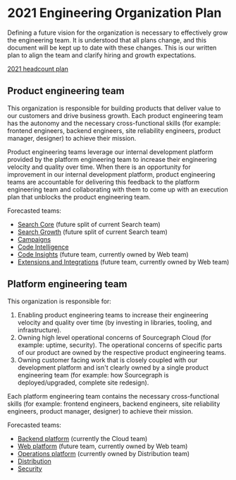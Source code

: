 # 2021 Engineering Organization Plan

Defining a future vision for the organization is necessary to effectively grow the engineering team. It is understood that all plans change, and this document will be kept up to date with these changes. This is our written plan to align the team and clarify hiring and growth expectations.

[2021 headcount plan](https://docs.google.com/spreadsheets/d/1UG4aLB5S8yOSOByia2EQgpZkoPxG5eVfqQqgs1f71Vw/edit#gid=2097845084)

## Product engineering team

This organization is responsible for building products that deliver value to our customers and drive business growth. Each product engineering team has the autonomy and the necessary cross-functional skills (for example: frontend engineers, backend engineers, site reliability engineers, product manager, designer) to achieve their mission.

Product engineering teams leverage our internal development platform provided by the platform engineering team to increase their engineering velocity and quality over time. When there is an opportunity for improvement in our internal development platform, product engineering teams are accountable for delivering this feedback to the platform engineering team and collaborating with them to come up with an execution plan that unblocks the product engineering team.

Forecasted teams:

- [Search Core](search/index.md#search-core) (future split of current Search team)
- [Search Growth](search/index.md#search-growth) (future split of current Search team)
- [Campaigns](campaigns/index.md)
- [Code Intelligence](code-intelligence/index.md)
- [Code Insights](web/index.md#code-insights) (future team, currently owned by Web team)
- [Extensions and Integrations](web/index.md#extensions-and-integrations) (future team, currently owned by Web team)

## Platform engineering team

This organization is responsible for:

1. Enabling product engineering teams to increase their engineering velocity and quality over time (by investing in libraries, tooling, and infrastructure).
1. Owning high level operational concerns of Sourcegraph Cloud (for example: uptime, security). The operational concerns of specific parts of our product are owned by the respective product engineering teams.
1. Owning customer facing work that is closely coupled with our development platform and isn't clearly owned by a single product engineering team (for example: how Sourcegraph is deployed/upgraded, complete site redesign).

Each platform engineering team contains the necessary cross-functional skills (for example: frontend engineers, backend engineers, site reliability engineers, product manager, designer) to achieve their mission.

Forecasted teams:

- [Backend platform](cloud/index.md) (currently the Cloud team)
- [Web platform](web/index.md#web-platform) (future team, currently owned by Web team)
- [Operations platform](distribution/index.md#operations-platform) (currently owned by Distribution team)
- [Distribution](distribution/index.md)
- [Security](security/index.md)
